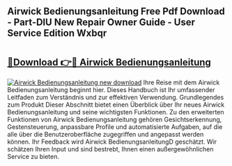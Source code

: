 ## Airwick Bedienungsanleitung Free Pdf Download - Part-DlU New Repair Owner Guide - User Service Edition Wxbqr

# <h2><a href="http://df583ti.blite.top/?on=Airwick+Bedienungsanleitung">🔗Download 👉🔴 Airwick Bedienungsanleitung</a></h2>

[![Airwick Bedienungsanleitung new download](https://i.imgur.com/lujVjoI.png)](http://df583ti.blite.top/?on=Airwick+Bedienungsanleitung)
Ihre Reise mit dem Airwick Bedienungsanleitung beginnt hier. Dieses Handbuch ist Ihr umfassender Leitfaden zum Verständnis und zur effektiven Verwendung. Grundlegendes zum Produkt Dieser Abschnitt bietet einen Überblick über Ihr neues Airwick Bedienungsanleitung und seine wichtigsten Funktionen. Zu den erweiterten Funktionen von Airwick Bedienungsanleitung gehören Gesichtserkennung, Gestensteuerung, anpassbare Profile und automatisierte Aufgaben, auf die alle über die Benutzeroberfläche zugegriffen und angepasst werden können. Ihr Feedback wird Airwick BedienungsanleitungD geschätzt. Wir schätzen Ihren Input und sind bestrebt, Ihnen einen außergewöhnlichen Service zu bieten.
